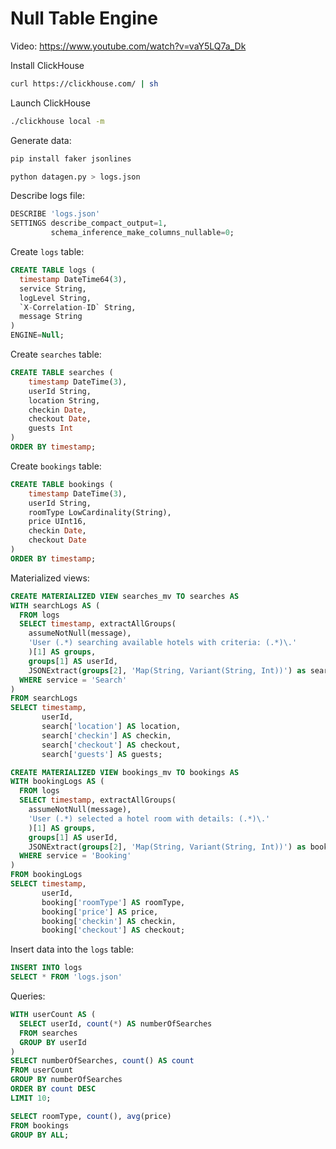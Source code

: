 # Null Table Engine

Video: https://www.youtube.com/watch?v=vaY5LQ7a_Dk

Install ClickHouse

```bash
curl https://clickhouse.com/ | sh
```

Launch ClickHouse

```bash
./clickhouse local -m
```

Generate data:

```bash
pip install faker jsonlines
```

```bash
python datagen.py > logs.json
```

Describe logs file:

```sql
DESCRIBE 'logs.json'
SETTINGS describe_compact_output=1,
         schema_inference_make_columns_nullable=0;
```


Create `logs` table:

```sql
CREATE TABLE logs (
  timestamp DateTime64(3),
  service String,
  logLevel String,
  `X-Correlation-ID` String,
  message String
)
ENGINE=Null;
```

Create `searches` table:

```sql
CREATE TABLE searches (
    timestamp DateTime(3),
    userId String,
    location String,
    checkin Date,
    checkout Date,
    guests Int
)
ORDER BY timestamp;
```

Create `bookings` table:

```sql
CREATE TABLE bookings (
    timestamp DateTime(3),
    userId String,
    roomType LowCardinality(String),
    price UInt16,
    checkin Date,
    checkout Date
)
ORDER BY timestamp;
```

Materialized views:

```sql
CREATE MATERIALIZED VIEW searches_mv TO searches AS
WITH searchLogs AS (
  FROM logs
  SELECT timestamp, extractAllGroups(
    assumeNotNull(message),
    'User (.*) searching available hotels with criteria: (.*)\.'
    )[1] AS groups,
    groups[1] AS userId,
    JSONExtract(groups[2], 'Map(String, Variant(String, Int))') as search
  WHERE service = 'Search'
)
FROM searchLogs
SELECT timestamp,
       userId,
       search['location'] AS location,
       search['checkin'] AS checkin,
       search['checkout'] AS checkout,
       search['guests'] AS guests;
```

```sql
CREATE MATERIALIZED VIEW bookings_mv TO bookings AS
WITH bookingLogs AS (
  FROM logs
  SELECT timestamp, extractAllGroups(
    assumeNotNull(message),
    'User (.*) selected a hotel room with details: (.*)\.'
    )[1] AS groups,
    groups[1] AS userId,
    JSONExtract(groups[2], 'Map(String, Variant(String, Int))') as booking
  WHERE service = 'Booking'
)
FROM bookingLogs
SELECT timestamp,
       userId,
       booking['roomType'] AS roomType,
       booking['price'] AS price,
       booking['checkin'] AS checkin,
       booking['checkout'] AS checkout;
```

Insert data into the `logs` table:

```sql
INSERT INTO logs
SELECT * FROM 'logs.json'
```

Queries:

```sql
WITH userCount AS (
  SELECT userId, count(*) AS numberOfSearches
  FROM searches
  GROUP BY userId
)
SELECT numberOfSearches, count() AS count
FROM userCount
GROUP BY numberOfSearches
ORDER BY count DESC
LIMIT 10;
```

```sql
SELECT roomType, count(), avg(price)
FROM bookings 
GROUP BY ALL;
```